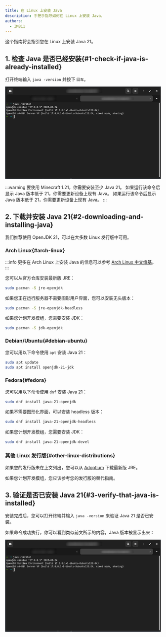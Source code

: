 ```yaml
---
title: 在 Linux 上安装 Java
description: 手把手指导如何在 Linux 上安装 Java。
authors:
  - IMB11
---
```


这个指南将会指引您在 Linux 上安装 Java 21。

## 1. 检查 Java 是否已经安装{#1-check-if-java-is-already-installed}

打开终端输入 `java -version` 并按下 `回车`。

![输入 "java -version" 的终端](/assets/players/installing-java/linux-java-version.png)

:::warning
要使用 Minecraft 1.21，你需要安装至少 Java 21。 如果运行该命令后显示 Java 版本低于 21，你需要更新设备上现有 Java。 如果运行该命令后显示 Java 版本低于 21，你需要更新设备上现有 Java。
:::

## 2. 下载并安装 Java 21{#2-downloading-and-installing-java}

我们推荐使用 OpenJDK 21，可以在大多数 Linux 发行版中可用。

### Arch Linux{#arch-linux}

:::info
更多在 Arch Linux 上安装 Java 的信息可以参考 [Arch Linux 中文维基](https://wiki.archlinuxcn.org/wiki/Java)。
:::

您可以从官方仓库安装最新版 JRE：

```sh
sudo pacman -S jre-openjdk
```

如果您正在运行服务器不需要图形用户界面，您可以安装无头版本：

```sh
sudo pacman -S jre-openjdk-headless
```

如果您计划开发模组，您需要安装 JDK：

```sh
sudo pacman -S jdk-openjdk
```

### Debian/Ubuntu{#debian-ubuntu}

您可以用以下命令使用 `apt` 安装 Java 21：

```sh
sudo apt update
sudo apt install openjdk-21-jdk
```

### Fedora{#fedora}

您可以用以下命令使用 `dnf` 安装 Java 21：

```sh
sudo dnf install java-21-openjdk
```

如果不需要图形化界面，可以安装 headless 版本：

```sh
sudo dnf install java-21-openjdk-headless
```

如果您计划开发模组，您需要安装 JDK：

```sh
sudo dnf install java-21-openjdk-devel
```

### 其他 Linux 发行版{#other-linux-distributions}

如果您的发行版未在上文列出，您可以从 [Adoptium](https://adoptium.net/zh-CN/temurin/) 下载最新版 JRE。

如果您计划开发模组，您应该参考您的发行版的替代指南。

## 3. 验证是否已安装 Java 21{#3-verify-that-java-is-installed}

安装完成后，您可以打开终端并输入 `java -version` 来验证 Java 21 是否已安装。

如果命令成功执行，你可以看到类似前文所示的内容，Java 版本被显示出来：

![输入 "java -version" 的终端](/assets/players/installing-java/linux-java-version.png)
